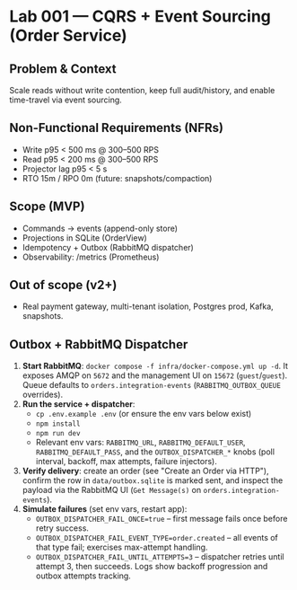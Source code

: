# Lab 001 — CQRS + Event Sourcing (Order Service)

## Problem & Context
Scale reads without write contention, keep full audit/history, and enable time-travel via event sourcing.

## Non-Functional Requirements (NFRs)
- Write p95 < 500 ms @ 300–500 RPS
- Read p95 < 200 ms @ 300–500 RPS
- Projector lag p95 < 5 s
- RTO 15m / RPO 0m (future: snapshots/compaction)

## Scope (MVP)
- Commands → events (append-only store)
- Projections in SQLite (OrderView)
- Idempotency + Outbox (RabbitMQ dispatcher)
- Observability: /metrics (Prometheus)

## Out of scope (v2+)
- Real payment gateway, multi-tenant isolation, Postgres prod, Kafka, snapshots.

## Outbox + RabbitMQ Dispatcher
1. **Start RabbitMQ**: `docker compose -f infra/docker-compose.yml up -d`. It exposes AMQP on `5672` and the management UI on `15672` (`guest`/`guest`). Queue defaults to `orders.integration-events` (`RABBITMQ_OUTBOX_QUEUE` overrides).
2. **Run the service + dispatcher**:
   - `cp .env.example .env` (or ensure the env vars below exist)
   - `npm install`
   - `npm run dev`
   - Relevant env vars: `RABBITMQ_URL`, `RABBITMQ_DEFAULT_USER`, `RABBITMQ_DEFAULT_PASS`, and the `OUTBOX_DISPATCHER_*` knobs (poll interval, backoff, max attempts, failure injectors).
3. **Verify delivery**: create an order (see "Create an Order via HTTP"), confirm the row in `data/outbox.sqlite` is marked sent, and inspect the payload via the RabbitMQ UI (`Get Message(s)` on `orders.integration-events`).
4. **Simulate failures** (set env vars, restart app):
   - `OUTBOX_DISPATCHER_FAIL_ONCE=true` – first message fails once before retry success.
   - `OUTBOX_DISPATCHER_FAIL_EVENT_TYPE=order.created` – all events of that type fail; exercises max-attempt handling.
   - `OUTBOX_DISPATCHER_FAIL_UNTIL_ATTEMPTS=3` – dispatcher retries until attempt 3, then succeeds. Logs show backoff progression and outbox attempts tracking.
